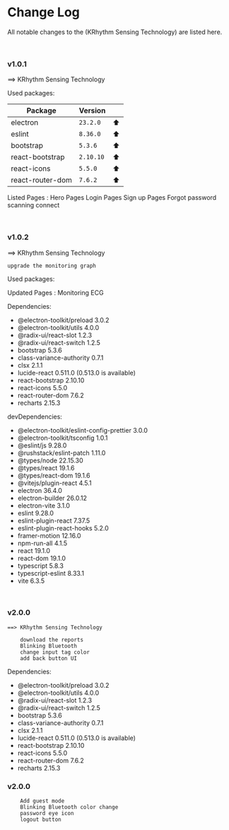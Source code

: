 # Change Log

All notable changes to the  (KRhythm Sensing Technology) are listed here.

<br>

### v1.0.1

 ==> KRhythm Sensing Technology 



Used packages:

| Package            | Version    |     |
| ------------------ | ---------- | --- |
| electron           | `23.2.0`   | ⬆️  |
| eslint             | `8.36.0`   | ⬆️  |
| bootstrap          | `5.3.6`    | ⬆️  |
| react-bootstrap    | `2.10.10`  | ⬆️  |
| react-icons        | `5.5.0`    | ⬆️  |
| react-router-dom   | `7.6.2`    | ⬆️  |


 Listed Pages : 
    Hero Pages
    Login Pages
    Sign up Pages
    Forgot password
    scanning
    connect

<br>


### v1.0.2

 ==> KRhythm Sensing Technology 

    upgrade the monitoring graph


Used packages:

 Updated Pages : 
    Monitoring ECG

Dependencies:
+ @electron-toolkit/preload 3.0.2
+ @electron-toolkit/utils 4.0.0
+ @radix-ui/react-slot 1.2.3
+ @radix-ui/react-switch 1.2.5
+ bootstrap 5.3.6
+ class-variance-authority 0.7.1
+ clsx 2.1.1
+ lucide-react 0.511.0 (0.513.0 is available)
+ react-bootstrap 2.10.10
+ react-icons 5.5.0
+ react-router-dom 7.6.2
+ recharts 2.15.3


devDependencies:
+ @electron-toolkit/eslint-config-prettier 3.0.0
+ @electron-toolkit/tsconfig 1.0.1
+ @eslint/js 9.28.0
+ @rushstack/eslint-patch 1.11.0
+ @types/node 22.15.30
+ @types/react 19.1.6
+ @types/react-dom 19.1.6
+ @vitejs/plugin-react 4.5.1
+ electron 36.4.0
+ electron-builder 26.0.12
+ electron-vite 3.1.0
+ eslint 9.28.0
+ eslint-plugin-react 7.37.5
+ eslint-plugin-react-hooks 5.2.0
+ framer-motion 12.16.0
+ npm-run-all 4.1.5
+ react 19.1.0
+ react-dom 19.1.0
+ typescript 5.8.3
+ typescript-eslint 8.33.1
+ vite 6.3.5

<br>

### v2.0.0

    ==> KRhythm Sensing Technology 

        download the reports 
        Blinking Bluetooth
        change input tag color
        add back button UI

Dependencies:
+ @electron-toolkit/preload 3.0.2
+ @electron-toolkit/utils 4.0.0
+ @radix-ui/react-slot 1.2.3
+ @radix-ui/react-switch 1.2.5
+ bootstrap 5.3.6
+ class-variance-authority 0.7.1
+ clsx 2.1.1
+ lucide-react 0.511.0 (0.513.0 is available)
+ react-bootstrap 2.10.10
+ react-icons 5.5.0
+ react-router-dom 7.6.2
+ recharts 2.15.3


### v2.0.0

        Add guest mode
        Blinking Bluetooth color change
        password eye icon
        logout button
